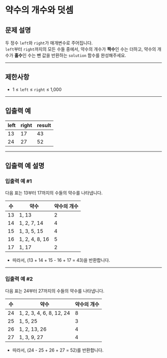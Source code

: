 # 약수의 개수와 덧셈

## 문제 설명

두 정수 `left`와 `right`가 매개변수로 주어집니다.  
`left`부터 `right`까지의 모든 수들 중에서, 약수의 개수가 **짝수**인 수는 더하고, 약수의 개수가 **홀수**인 수는 뺀 값을 반환하는 `solution` 함수를 완성해주세요.

---

## 제한사항

- 1 ≤ `left` ≤ `right` ≤ 1,000

---

## 입출력 예

| left | right | result |
|------|-------|--------|
| 13   | 17    | 43     |
| 24   | 27    | 52     |

---

## 입출력 예 설명

### 입출력 예 #1

다음 표는 13부터 17까지의 수들의 약수를 나타냅니다.

| 수  | 약수            | 약수의 개수 |
|-----|-----------------|-------------|
| 13  | 1, 13          | 2           |
| 14  | 1, 2, 7, 14    | 4           |
| 15  | 1, 3, 5, 15    | 4           |
| 16  | 1, 2, 4, 8, 16 | 5           |
| 17  | 1, 17          | 2           |

- 따라서, \(13 + 14 + 15 - 16 + 17 = 43\)을 반환합니다.

---

### 입출력 예 #2

다음 표는 24부터 27까지의 수들의 약수를 나타냅니다.

| 수  | 약수                  | 약수의 개수 |
|-----|-----------------------|-------------|
| 24  | 1, 2, 3, 4, 6, 8, 12, 24 | 8           |
| 25  | 1, 5, 25             | 3           |
| 26  | 1, 2, 13, 26         | 4           |
| 27  | 1, 3, 9, 27          | 4           |

- 따라서, \(24 - 25 + 26 + 27 = 52\)를 반환합니다.
